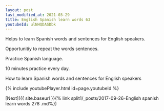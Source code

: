 ```yaml
---
layout: post
last_modified_at: 2021-03-29
title: English Spanish learn words 63 
youtubeId: ulNHQDASDbk
---
```

 
 
Helps to learn Spanish words and sentences for English speakers.

Opportunitiy to repeat the words sentences. 

Practice Spanish language. 
 
10 minutes practice every day. 
 
How to learn Spanish words and sentences for English speakers 
 
{% include youtubePlayer.html id=page.youtubeId %}
 
 
[Next]({{ site.baseurl }}{% link  split1/_posts/2017-09-26-English spanish learn words 278 .md%})
 
